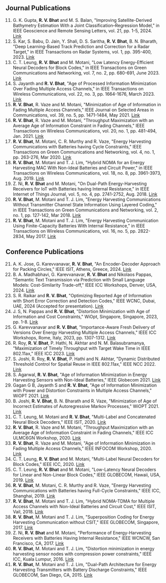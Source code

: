 
## Journal Publications

11. G. K. Gupta, **R. V. Bhat** and M. S. Balan, "Improving Satellite-Derived Bathymetry Estimation With a Joint Classification–Regression Model," in IEEE Geoscience and Remote Sensing Letters, vol. 21, pp. 1-5, 2024. [Link](#)
10. S. Kar, S. Babu, D. Jain, Y. Shali, D. S. Saritha, **R. V. Bhat**, B. N. Bharath, "Deep Learning-Based Track Prediction and Correction for a Radar Target," in IEEE Transactions on Radar Systems, vol. 1, pp. 395-400, 2023. [Link](#)
9. C. T. Leung, **R. V. Bhat** and M. Motani, "Low Latency Energy-Efficient Neural Decoders for Block Codes," in IEEE Transactions on Green Communications and Networking, vol. 7, no. 2, pp. 680-691, June 2023. [Link](#)
8. S. Jayanth and **R. V. Bhat**, "Age of Processed Information Minimization Over Fading Multiple Access Channels," in IEEE Transactions on Wireless Communications, vol. 22, no. 3, pp. 1664-1676, March 2023. [Link](#)
7. **R. V. Bhat**, R. Vaze and M. Motani, "Minimization of Age of Information in Fading Multiple Access Channels," IEEE Journal on Selected Areas in Communications, vol. 39, no. 5, pp. 1471-1484, May 2021. [Link](#)
6. **R. V. Bhat**, R. Vaze and M. Motani, "Throughput Maximization with an Average Age of Information Constraint in Fading Channels," IEEE Transactions on Wireless Communications, vol. 20, no. 1, pp. 481-494, Jan. 2021. [Link](#)
5. **R. V. Bhat**, M. Motani, C. R. Murthy and R. Vaze, "Energy Harvesting Communications with Batteries having Cycle Constraints," IEEE Transactions on Green Communications and Networking, vol. 4, no. 1, pp. 263-276, Mar 2020. [Link](#)
4. **R. V. Bhat**, M. Motani and T. J. Lim, "Hybrid NOMA for an Energy Harvesting MAC With Non-Ideal Batteries and Circuit Power," in IEEE Transactions on Wireless Communications, vol. 18, no. 8, pp. 3961-3973, Aug. 2019. [Link](#)
3. Z. Ni, **R. V. Bhat** and M. Motani, "On Dual-Path Energy-Harvesting Receivers for IoT with Batteries having Internal Resistance," in IEEE Internet of Things Journal, vol. 5, no. 4, pp. 2741-2752, Aug. 2018. [Link](#)
2. **R. V. Bhat**, M. Motani and T. J. Lim, "Energy Harvesting Communications Without Transmitter Channel State Information Using Layered Coding," in IEEE Transactions on Green Communications and Networking, vol. 2, no. 1, pp. 127-142, Mar 2018. [Link](#)
1. **R. V. Bhat**, M. Motani and T. J. Lim, "Energy Harvesting Communication Using Finite-Capacity Batteries With Internal Resistance," in IEEE Transactions on Wireless Communications, vol. 16, no. 5, pp. 2822-2834, May 2017. [Link](#)


## Conference Publications

21. A. K. Jose, G. Karevvanavar, **R. V. Bhat**, "An Encoder-Decoder Approach for Packing Circles," IEEE ISIT, Athens, Greece, 2024. [Link](#)
20. B. A. Madhabhavi, G. Karevvanavar, **R. V. Bhat** and Nikolaos Pappas, "Semantic Text Transmission via Prediction with Small Language Models: Cost-Similarity Trade-off," IEEE ICC Workshops, Denver, USA, 2024. [Link](#)
19. S. R. Raikar and **R. V. Bhat**, "Optimizing Reported Age of Information with Short Error Correction and Detection Codes," IEEE WCNC, Dubai, UAE, 2024 (Accepted for presentation). [Link](#)
18. J. S, N. Pappas and **R. V. Bhat**, "Distortion Minimization with Age of Information and Cost Constraints," WiOpt, Singapore, Singapore, 2023, pp. 1-8. [Link](#)
17. G. Karevvanavar and **R. V. Bhat**, "Importance-Aware Fresh Delivery of Versions Over Energy Harvesting Multiple Access Channels," IEEE ICC Workshops, Rome, Italy, 2023, pp. 1307-1312. [Link](#)
16. R. Roy, **R. V. Bhat**, P. Hathi, N. Akhtar and N. M. Balasubramanya, "Maximization of Timely Throughput with Target Wake Time in IEEE 802.11ax," IEEE ICC 2023. [Link](#)
15. S. Joshi, R. Roy, **R. V. Bhat**, P. Hathi and N. Akhtar, "Dynamic Distributed Threshold Control for Spatial Reuse in IEEE 802.11ax," IEEE NCC 2022. [Link](#)
14. S. Agarwal, **R. V. Bhat**, "Age of Information Minimization in Energy Harvesting Sensors with Non-Ideal Batteries," IEEE Globecom 2021. [Link](#)
13. Gagan G B, Jayanth S and **R. V. Bhat**, "Age of Information Minimization with Power and Distortion Constraints in Multiple Access Channels," WiOPT 2021. [Link](#)
12. B. Joshi, **R. V. Bhat**, B. N. Bharath and R. Vaze, "Minimization of Age of Incorrect Estimates of Autoregressive Markov Processes," WiOPT 2021. [Link](#)
11. C. T. Leung, M. Motani and **R. V. Bhat**, "Multi-Label and Concatenated Neural Block Decoders," IEEE ISIT, 2020. [Link](#)
10. **R. V. Bhat**, R. Vaze and M. Motani, "Throughput Maximization with an Average Age of Information Constraint in Fading Channels," IEEE ICC ULMC6GN Workshop, 2020. [Link](#)
9. **R. V. Bhat**, R. Vaze and M. Motani, "Age of Information Minimization in Fading Multiple Access Channels," IEEE INFOCOM Workshop, 2020. [Link](#)
8. C. T. Leung, **R. V. Bhat** and M. Motani, "Multi-Label Neural Decoders for Block Codes," IEEE ICC, 2020. [Link](#)
7. C. T. Leung, **R. V. Bhat** and M. Motani, "Low-Latency Neural Decoders for Linear and Non-Linear Block Codes," IEEE GLOBECOM, Hawaii, USA, 2019. [Link](#)
6. **R. V. Bhat**, M. Motani, C. R. Murthy and R. Vaze, "Energy Harvesting Communications with Batteries having Full-Cycle Constraints," IEEE ICC, Shanghai, 2019. [Link](#)
5. **R. V. Bhat**, M. Motani and T. J. Lim, "Hybrid NOMA-TDMA for Multiple Access Channels with Non-Ideal Batteries and Circuit Cost," IEEE ISIT, Vail, 2018. [Link](#)
4. **R. V. Bhat**, M. Motani and T. J. Lim, "Superposition Coding for Energy Harvesting Communication without CSIT," IEEE GLOBECOM, Singapore, 2017. [Link](#)
3. Z. Ni, **R. V. Bhat** and M. Motani, "Performance of Energy-Harvesting Receivers with Batteries Having Internal Resistance," IEEE WCNCW, San Francisco, CA, 2017. [Link](#)
2. **R. V. Bhat**, M. Motani and T. J. Lim, "Distortion minimization in energy harvesting sensor nodes with compression power constraints," IEEE ICC, Kuala Lumpur, 2016. [Link](#)
1. **R. V. Bhat**, M. Motani and T. J. Lim, "Dual-Path Architecture for Energy Harvesting Transmitters with Battery Discharge Constraints," IEEE GLOBECOM, San Diego, CA, 2015. [Link](#)

